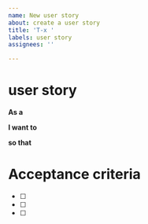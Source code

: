 ```yaml
---
name: New user story
about: create a user story
title: 'T-x '
labels: user story
assignees: ''

---
```


# user story
**As a**


**I want to**


**so that**

# Acceptance criteria
- [ ] 
- [ ]
- [ ]
